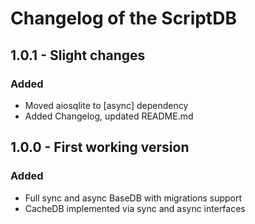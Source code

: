 # Changelog of the ScriptDB

## 1.0.1 - Slight changes

### Added

* Moved aiosqlite to [async] dependency
* Added Changelog, updated README.md

## 1.0.0 - First working version

### Added

* Full sync and async BaseDB with migrations support
* CacheDB implemented via sync and async interfaces

